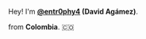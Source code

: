 Hey! I'm **<a href="[https://github.com/DavidApril](https://www.linkedin.com/in/david-agamez/)" target="_blank">@entr0phy4</a> (David Agámez)**. 

from **Colombia**. 🇨🇴
